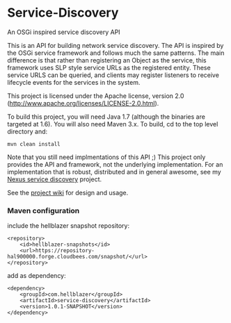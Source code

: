 Service-Discovery
=================

An OSGi inspired service discovery API

This is an API for building network service discovery.  The API is inspired by the OSGi service framework and follows much the same patterns.  The main difference is that rather than registering an Object as the service, this framework uses SLP style service URLs as the registered entity.  These service URLS can be queried, and clients may register listeners to receive lifecycle events for the services in the system.

This project is licensed under the Apache license, version 2.0 (http://www.apache.org/licenses/LICENSE-2.0.html).

To build this project, you will need Java 1.7 (although the binaries are targeted at 1.6).  You will also need Maven 3.x.  To build, cd to the top level directory and:

    mvn clean install

Note that you still need implmentations of this API ;)  This project only provides the API and framework, not the underlying implementation.  For an implementation that is robust, distributed and in general awesome, see my [Nexus service discovery](https://github.com/Hellblazer/Nexus) project.

See the [project wiki](https://github.com/Hellblazer/Service-Location-Service/wiki) for design and usage.
    
### Maven configuration

include the hellblazer snapshot repository:

    <repository>
        <id>hellblazer-snapshots</id>
        <url>https://repository-hal900000.forge.cloudbees.com/snapshot/</url>
    </repository>
    
add as dependency:

    <dependency>
        <groupId>com.hellblazer</groupId>
        <artifactId>service-discovery</artifactId>
        <version>1.0.1-SNAPSHOT</version>
    </dependency>
